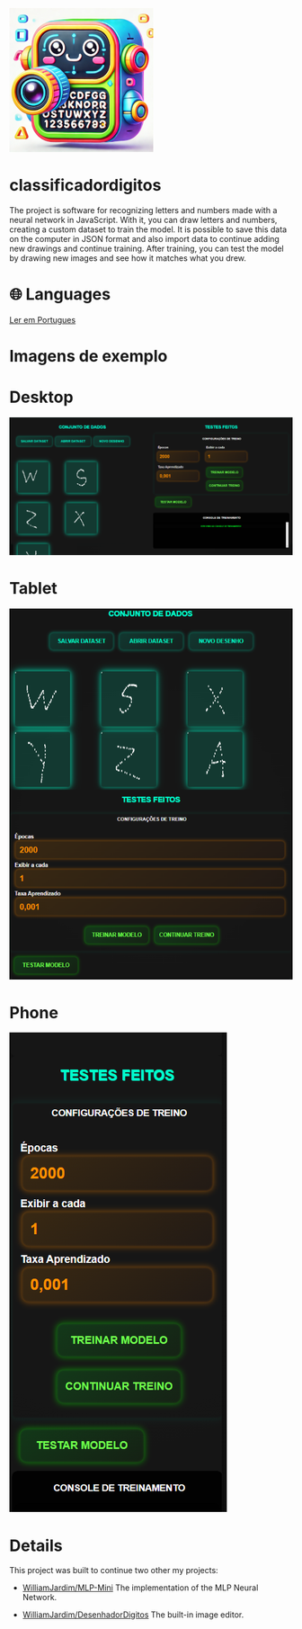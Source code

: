 ![Icone](./imagens/icone-256x256.png)

# classificadordigitos
The project is software for recognizing letters and numbers made with a neural network in JavaScript. With it, you can draw letters and numbers, creating a custom dataset to train the model. It is possible to save this data on the computer in JSON format and also import data to continue adding new drawings and continue training. After training, you can test the model by drawing new images and see how it matches what you drew.

# 🌐 Languages
[Ler em Portugues](./README.md)

# Imagens de exemplo
# Desktop
![Desktop](./imagens/demo-desktop.png)

# Tablet
![Tablet](./imagens/demo-tablet.png)

# Phone
![Phone](./imagens/demo-phone.png)

# Details
This project was built to continue two other my projects:

 - [WilliamJardim/MLP-Mini](https://github.com/WilliamJardim/MLP-mini) 
 The implementation of the MLP Neural Network.

 - [WilliamJardim/DesenhadorDigitos](https://github.com/WilliamJardim/desenhadordigitos)
 The built-in image editor.